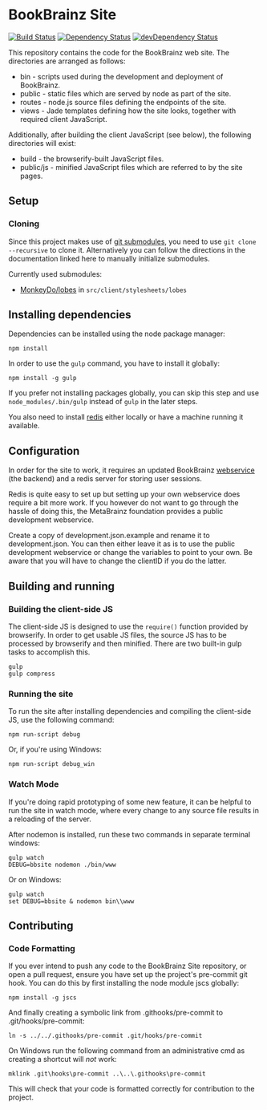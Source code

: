 # BookBrainz Site
[![Build Status](https://travis-ci.org/bookbrainz/bookbrainz-site.svg?branch=master)](https://travis-ci.org/bookbrainz/bookbrainz-site)
[![Dependency Status](https://david-dm.org/bookbrainz/bookbrainz-site.svg)](https://david-dm.org/bookbrainz/bookbrainz-site)
[![devDependency Status](https://david-dm.org/bookbrainz/bookbrainz-site/dev-status.svg)](https://david-dm.org/bookbrainz/bookbrainz-site#info=devDependencies)

This repository contains the code for the BookBrainz web site. The directories
are arranged as follows:

* bin - scripts used during the development and deployment of BookBrainz.
* public - static files which are served by node as part of the site.
* routes - node.js source files defining the endpoints of the site.
* views - Jade templates defining how the site looks, together with required
  client JavaScript.

Additionally, after building the client JavaScript (see below), the following
directories will exist:

* build - the browserify-built JavaScript files.
* public/js - minified JavaScript files which are referred to by the
  site pages.

## Setup
### Cloning

Since this project makes use of [git submodules](https://www.git-scm.com/book/en/v2/Git-Tools-Submodules), you need to use `git clone --recursive` to clone it. Alternatively you can follow the directions in the documentation linked here to manually initialize submodules.

Currently used submodules:
*  [MonkeyDo/lobes](https://github.com/MonkeyDo/lobes) in `src/client/stylesheets/lobes`

## Installing dependencies

Dependencies can be installed using the node package manager:

    npm install

In order to use the `gulp` command, you have to install it globally:

    npm install -g gulp

If you prefer not installing packages globally, you can skip this step and use `node_modules/.bin/gulp` instead of `gulp` in the later steps.

You also need to install [redis](http://redis.io/) either locally or have a machine running it available.

## Configuration

In order for the site to work, it requires an updated BookBrainz [webservice](https://github.com/bookbrainz/bookbrainz-ws) (the backend) and a redis server for storing user sessions.

Redis is quite easy to set up but setting up your own webservice does require a bit more work. If you however do not want to go through the hassle of doing this, the MetaBrainz foundation provides a public development webservice.

Create a copy of development.json.example and rename it to development.json.
You can then either leave it as is to use the public development webservice or change the variables to point to your own.
Be aware that you will have to change the clientID if you do the latter.

## Building and running
### Building the client-side JS

The client-side JS is designed to use the `require()` function provided by
browserify. In order to get usable JS files, the source JS has to be processed
by browserify and then minified. There are two built-in gulp tasks to
accomplish this.

    gulp
    gulp compress

### Running the site

To run the site after installing dependencies and compiling the client-side JS,
use the following command:

    npm run-script debug

Or, if you're using Windows:

    npm run-script debug_win

### Watch Mode

If you're doing rapid prototyping of some new feature, it can be helpful to run the site in watch mode,
where every change to any source file results in a reloading of the server.

After nodemon is installed, run these two commands in separate terminal windows:

    gulp watch
    DEBUG=bbsite nodemon ./bin/www

Or on Windows:

    gulp watch
    set DEBUG=bbsite & nodemon bin\\www

## Contributing
### Code Formatting

If you ever intend to push any code to the BookBrainz Site repository, or open
a pull request, ensure you have set up the project's pre-commit git hook. You
can do this by first installing the node module jscs globally:

    npm install -g jscs

And finally creating a symbolic link from .githooks/pre-commit to .git/hooks/pre-commit:

    ln -s ../../.githooks/pre-commit .git/hooks/pre-commit
    
  On Windows run the following command from an administrative cmd as creating a shortcut will *not* work:
  
    mklink .git\hooks\pre-commit ..\..\.githooks\pre-commit

This will check that your code is formatted correctly for contribution to the
project.
